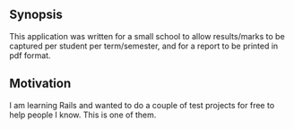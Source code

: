 ## Synopsis

This application was written for a small school to allow results/marks to be captured per student per term/semester, and for a report to be printed in pdf format.

## Motivation

I am learning Rails and wanted to do a couple of test projects for free to help people I know.  This is one of them.